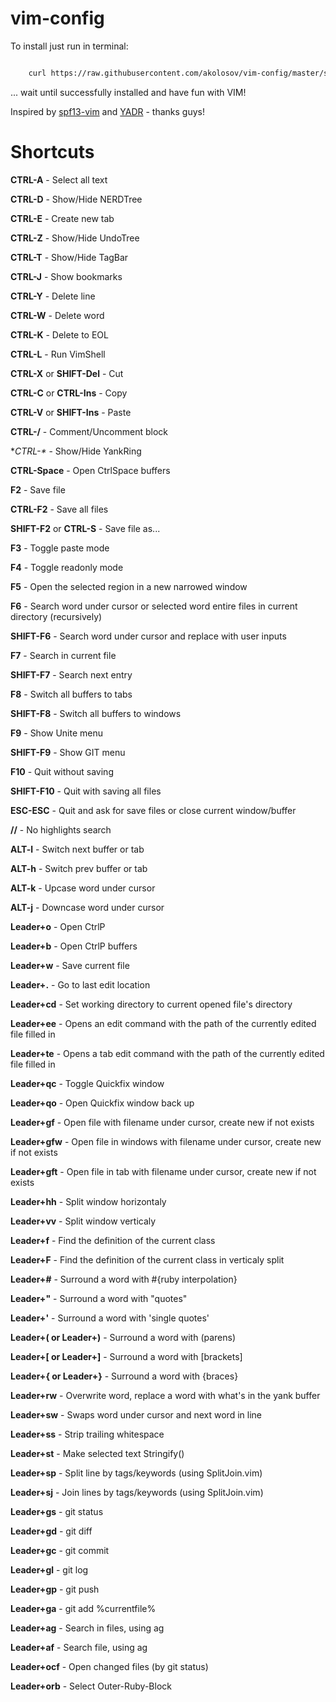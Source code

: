 vim-config
==========

To install just run in terminal:

```bash

    curl https://raw.githubusercontent.com/akolosov/vim-config/master/scripts/bootstrap.sh -L -o - | sh
```

... wait until successfully installed and have fun with VIM!

Inspired by [spf13-vim](http://vim.spf13.com/) and [YADR](http://skwp.github.io/dotfiles/) - thanks guys!


Shortcuts
=========

**CTRL-A** - Select all text

**CTRL-D** - Show/Hide NERDTree

**CTRL-E** - Create new tab

**CTRL-Z** - Show/Hide UndoTree

**CTRL-T** - Show/Hide TagBar

**CTRL-J** - Show bookmarks

**CTRL-Y** - Delete line

**CTRL-W** - Delete word

**CTRL-K** - Delete to EOL

**CTRL-L** - Run VimShell

**CTRL-X** or **SHIFT-Del** - Cut

**CTRL-C** or **CTRL-Ins** - Copy

**CTRL-V** or **SHIFT-Ins** - Paste

**CTRL-/** - Comment/Uncomment block

**CTRL-\** - Show/Hide YankRing

**CTRL-Space** - Open CtrlSpace buffers

**F2** - Save file

**CTRL-F2** - Save all files

**SHIFT-F2** or **CTRL-S** - Save file as...

**F3** - Toggle paste mode

**F4** - Toggle readonly mode

**F5** - Open the selected region in a new narrowed window

**F6** - Search word under cursor or selected word entire files in current directory (recursively)

**SHIFT-F6** - Search word under cursor and replace with user inputs

**F7** - Search in current file

**SHIFT-F7** - Search next entry

**F8** - Switch all buffers to tabs

**SHIFT-F8** - Switch all buffers to windows

**F9** - Show Unite menu

**SHIFT-F9** - Show GIT menu

**F10** - Quit without saving

**SHIFT-F10** - Quit with saving all files

**ESC-ESC** - Quit and ask for save files or close current window/buffer

**//** - No highlights search

**ALT-l** - Switch next buffer or tab

**ALT-h** - Switch prev buffer or tab

**ALT-k** - Upcase word under cursor

**ALT-j** - Downcase word under cursor

**Leader+o** - Open CtrlP

**Leader+b** - Open CtrlP buffers

**Leader+w** - Save current file

**Leader+.** - Go to last edit location

**Leader+cd** - Set working directory to current opened file's directory

**Leader+ee** - Opens an edit command with the path of the currently edited file filled in

**Leader+te** - Opens a tab edit command with the path of the currently edited file filled in

**Leader+qc** - Toggle Quickfix window

**Leader+qo** - Open  Quickfix window back up

**Leader+gf** - Open file with filename under cursor, create new if not exists

**Leader+gfw** - Open file in windows with filename under cursor, create new if not exists

**Leader+gft** - Open file in tab with filename under cursor, create new if not exists

**Leader+hh** - Split window horizontaly

**Leader+vv** - Split window verticaly

**Leader+f** - Find the definition of the current class

**Leader+F** - Find the definition of the current class in verticaly split

**Leader+#** - Surround a word with #{ruby interpolation}

**Leader+"** - Surround a word with "quotes"

**Leader+'** - Surround a word with 'single quotes'

**Leader+( or Leader+)** - Surround a word with (parens)

**Leader+[ or Leader+]** - Surround a word with [brackets]

**Leader+{ or Leader+}** - Surround a word with {braces}

**Leader+rw** - Overwrite word, replace a word with what's in the yank buffer

**Leader+sw** - Swaps word under cursor and next word in line

**Leader+ss** - Strip trailing whitespace

**Leader+st** - Make selected text Stringify()

**Leader+sp** - Split line by tags/keywords (using SplitJoin.vim)

**Leader+sj** - Join lines by tags/keywords (using SplitJoin.vim)

**Leader+gs** - git status

**Leader+gd** - git diff

**Leader+gc** - git commit

**Leader+gl** - git log

**Leader+gp** - git push

**Leader+ga** - git add %currentfile%

**Leader+ag** - Search in files, using ag

**Leader+af** - Search file, using ag

**Leader+ocf** - Open changed files (by git status)

**Leader+orb** - Select Outer-Ruby-Block
